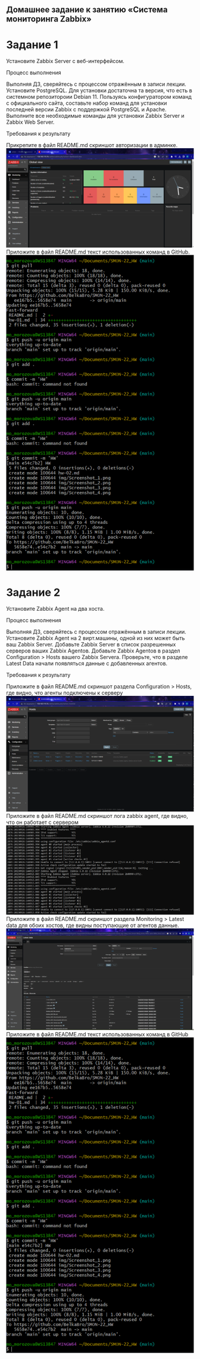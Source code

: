 ## Домашнее задание к занятию «Система мониторинга Zabbix»

# Задание 1

Установите Zabbix Server с веб-интерфейсом.

Процесс выполнения

Выполняя ДЗ, сверяйтесь с процессом отражённым в записи лекции.
Установите PostgreSQL. Для установки достаточна та версия, что есть в системном репозитороии Debian 11.
Пользуясь конфигуратором команд с официального сайта, составьте набор команд для установки последней версии Zabbix с поддержкой PostgreSQL и Apache.
Выполните все необходимые команды для установки Zabbix Server и Zabbix Web Server.

Требования к результату

Прикрепите в файл README.md скриншот авторизации в админке.
![img](img/Screenshot_1.png)
Приложите в файл README.md текст использованных команд в GitHub.
![img](img/Screenshot_6.png)

# Задание 2

Установите Zabbix Agent на два хоста.

Процесс выполнения

Выполняя ДЗ, сверяйтесь с процессом отражённым в записи лекции.
Установите Zabbix Agent на 2 вирт.машины, одной из них может быть ваш Zabbix Server.
Добавьте Zabbix Server в список разрешенных серверов ваших Zabbix Agentов.
Добавьте Zabbix Agentов в раздел Configuration > Hosts вашего Zabbix Servera.
Проверьте, что в разделе Latest Data начали появляться данные с добавленных агентов.

Требования к результату

Приложите в файл README.md скриншот раздела Configuration > Hosts, где видно, что агенты подключены к серверу
![img](img/Screenshot_2.png)
Приложите в файл README.md скриншот лога zabbix agent, где видно, что он работает с сервером
![img](img/Screenshot_3.png)
Приложите в файл README.md скриншот раздела Monitoring > Latest data для обоих хостов, где видны поступающие от агентов данные.
![img](img/Screenshot_4.png)
Приложите в файл README.md текст использованных команд в GitHub
![img](img/Screenshot_6.png)
